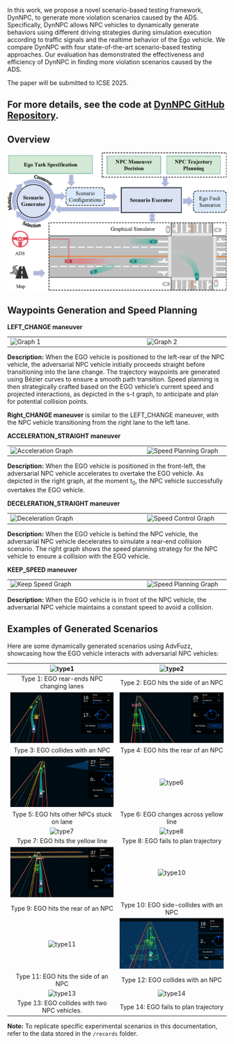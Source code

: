 In this work, we propose a novel scenario-based testing framework, DynNPC, to generate more violation scenarios caused by the ADS. Specifically, DynNPC allows NPC vehicles to dynamically generate behaviors using different driving strategies during simulation execution according to traffic signals and the realtime behavior of the Ego vehicle. We compare DynNPC with four state-of-the-art scenario-based testing approaches. Our evaluation has demonstrated the effectiveness and efficiency of DynNPC in finding more violation scenarios caused by the ADS.

The paper will be submitted to ICSE 2025.

## For more details, see the code at [DynNPC GitHub Repository](https://github.com/DynNPC/DynNPC).

## Overview
![Overview Image](/img/Overview.png)


## Waypoints Generation and Speed Planning

**LEFT_CHANGE maneuver**

<table>
  <tr>
    <td><img src="img/ST_graph1.png" alt="Graph 1" style="width:100%; max-width:500px; min-width:300px;"></td>
    <td><img src="img/ST_graph2.png" alt="Graph 2" style="width:100%; max-width:500px; min-width:300px;"></td>
  </tr>
</table>

**Description:** When the EGO vehicle is positioned to the left-rear of the NPC vehicle, the adversarial NPC vehicle initially proceeds straight before transitioning into the lane change. The trajectory waypoints are generated using Bézier curves to ensure a smooth path transition. Speed planning is then strategically crafted based on the EGO vehicle’s current speed and projected interactions, as depicted in the s-t graph, to anticipate and plan for potential collision points.

**Right_CHANGE maneuver** is similar to the LEFT_CHANGE maneuver, with the NPC vehicle transitioning from the right lane to the left lane.

**ACCELERATION_STRAIGHT maneuver**

<table>
  <tr>
    <td><img src="img/ST_graph6.png" alt="Acceleration Graph" style="width:100%; max-width:500px; min-width:300px;"></td>
    <td><img src="img/ST_graph3_00.png" alt="Speed Planning Graph" style="width:100%; max-width:500px; min-width:300px;"></td>
  </tr>
</table>

**Description:** When the EGO vehicle is positioned in the front-left, the adversarial NPC vehicle accelerates to overtake the EGO vehicle. As depicted in the right graph, at the moment t<sub>0</sub>, the NPC vehicle successfully overtakes the EGO vehicle.

**DECELERATION_STRAIGHT maneuver**

<table>
  <tr>
    <td><img src="img/ST_graph5.png" alt="Deceleration Graph" style="width:100%; max-width:500px; min-width:300px;"></td>
    <td><img src="img/ST_graph2_00.png" alt="Speed Control Graph" style="width:100%; max-width:500px; min-width:300px;"></td>
  </tr>
</table>

**Description:** When the EGO vehicle is behind the NPC vehicle, the adversarial NPC vehicle decelerates to simulate a rear-end collision scenario. The right graph shows the speed planning strategy for the NPC vehicle to ensure a collision with the EGO vehicle.

**KEEP_SPEED maneuver**

<table>
  <tr>
    <td><img src="img/ST_graph7_00.png" alt="Keep Speed Graph" style="width:100%; max-width:500px; min-width:300px;"></td>
    <td><img src="img/ST_graph8_00.png" alt="Speed Planning Graph" style="width:100%; max-width:500px; min-width:300px;"></td>
  </tr>
</table>

**Description:** When the EGO vehicle is in front of the NPC vehicle, the adversarial NPC vehicle maintains a constant speed to avoid a collision. 



## Examples of Generated Scenarios
Here are some dynamically generated scenarios using AdvFuzz, showcasing how the EGO vehicle interacts with adversarial NPC vehicles:

| ![type1](img/type1.gif) | ![type2](img/type2.gif) |
|:------------------------:|:------------------------:|
| Type 1: EGO rear-ends NPC changing lanes | Type 2: EGO hits the side of an NPC |
| ![type3](img/type3.gif) | ![type4](img/type4.gif) |
| Type 3: EGO collides with an NPC | Type 4: EGO hits the rear of an NPC |
| ![type5](img/type5.gif) | ![type6](img/type6.gif) |
| Type 5: EGO hits other NPCs stuck on lane | Type 6: EGO changes across yellow line |
| ![type7](img/type7.gif) | ![type8](img/type8.gif) |
| Type 7: EGO hits the yellow line | Type 8: EGO fails to plan trajectory |
| ![type9](img/type9.gif) | ![type10](img/type10.gif) |
| Type 9: EGO hits the rear of an NPC | Type 10: EGO side-collides with an NPC |
| ![type11](img/type11.gif) | ![type12](img/type12.gif) |
| Type 11: EGO hits the side of an NPC | Type 12: EGO collides with an NPC |
| ![type13](img/type13.gif) | ![type14](img/type14.gif) |
| Type 13: EGO collides with two NPC vehicles. | Type 14: EGO fails to plan trajectory |

**Note:** To replicate specific experimental scenarios in this documentation, refer to the data stored in the `/records` folder.
